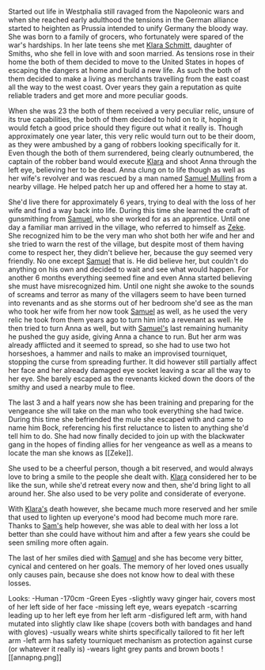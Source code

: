 Started out life in Westphalia still ravaged from the Napoleonic wars and when she reached early adulthood the tensions in the German alliance started to heighten as Prussia intended to unify Germany the bloody way. She was born to a family of grocers, who fortunately were spared of the war's hardships. In her late teens she met [Klara Schmitt](Klara%20Krämer%20(formerly%20Schmitt).md), daughter of Smiths, who she fell in love with and soon married. As tensions rose in their home the both of them decided to move to the United States in hopes of escaping the dangers at home and build a new life. As such the both of them decided to make a living as merchants travelling from the east coast all the way to the west coast. Over years they gain a reputation as quite reliable traders and get more and more peculiar goods.
 
When she was 23 the both of them received a very peculiar relic, unsure of its true capabilities, the both of them decided to hold on to it, hoping it would fetch a good price should they figure out what it really is. Though approximately one year later, this very relic would turn out to be their doom, as they were ambushed by a gang of robbers looking specifically for it. Even though the both of them surrendered, being clearly outnumbered, the captain of the robber band would execute [Klara](Klara%20Krämer%20(formerly%20Schmitt).md) and shoot Anna through the left eye, believing her to be dead. Anna clung on to life though as well as her wife's revolver and was rescued by a man named [Samuel Mullins](Samuel%20Mullins.md) from a nearby village. He helped patch her up and offered her a home to stay at.
 
She'd live there for approximately 6 years, trying to deal with the loss of her wife and find a way back into life. During this time she learned the craft of gunsmithing from [Samuel](Samuel%20Mullins.md), who she worked for as an apprentice. Until one day a familiar man arrived in the village, who referred to himself as [Zeke](Zeke.md). She recognized him to be the very man who shot both her wife and her and she tried to warn the rest of the village, but despite most of them having come to respect her, they didn't believe her, because the guy seemed very friendly. No one except [Samuel](Samuel%20Mullins.md) that is. He did believe her, but couldn't do anything on his own and decided to wait and see what would happen. For another 6 months everything seemed fine and even Anna started believing she must have misrecognized him. Until one night she awoke to the sounds of screams and terror as many of the villagers seem to have been turned into revenants and as she storms out of her bedroom she'd see as the man who took her wife from her now took [Samuel](Samuel%20Mullins.md) as well, as he used the very relic he took from them years ago to turn him into a revenant as well. He then tried to turn Anna as well, but with [Samuel's](Samuel%20Mullins.md) last remaining humanity he pushed the guy aside, giving Anna a chance to run. But her arm was already afflicted and it seemed to spread, so she had to use two hot horseshoes, a hammer and nails to make an improvised tourniquet, stopping the curse from spreading further. It did however still partially affect her face and her already damaged eye socket leaving a scar all the way to her eye. She barely escaped as the revenants kicked down the doors of the smithy and used a nearby mule to flee.

The last 3 and a half years now she has been training and preparing for the vengeance she will take on the man who took everything she had twice. During this time she befriended the mule she escaped with and came to name him Bock, referencing his first reluctance to listen to anything she'd tell him to do. She had now finally decided to join up with the blackwater gang in the hopes of finding allies for her vengeance as well as a means to locate the man she knows as [[Zeke]].


She used to be a cheerful person, though a bit reserved, and would always love to bring a smile to the people she dealt with. [Klara](Klara%20Krämer%20(formerly%20Schmitt).md) considered her to be like the sun, while she'd retreat every now and then, she'd bring light to all around her. She also used to be very polite and considerate of everyone. 

With [Klara's](Klara%20Krämer%20(formerly%20Schmitt).md) death however, she became much more reserved and her smile that used to lighten up everyone's mood had become much more rare. Thanks to [Sam's](Samuel%20Mullins.md) help however, she was able to deal with her loss a lot better than she could have without him and after a few years she could be seen smiling more often again.

The last of her smiles died with [Samuel](Samuel%20Mullins.md) and she has become very bitter, cynical and centered on her goals. The memory of her loved ones usually only causes pain, because she does not know how to deal with these losses.


Looks: 
-Human
-170cm
-Green Eyes
-slightly wavy ginger hair, covers most of her left side of her face
-missing left eye, wears eyepatch
-scarring leading up to her left eye from her left arm
-disfigured left arm, with hand mutated into slightly claw like shape (covers both with bandages and hand with gloves)
-usually wears white shirts specifically tailored to fit her left arm
-left arm has safety tourniquet mechanism as protection against curse (or whatever it really is)
-wears light grey pants and brown boots
![[annapng.png]]